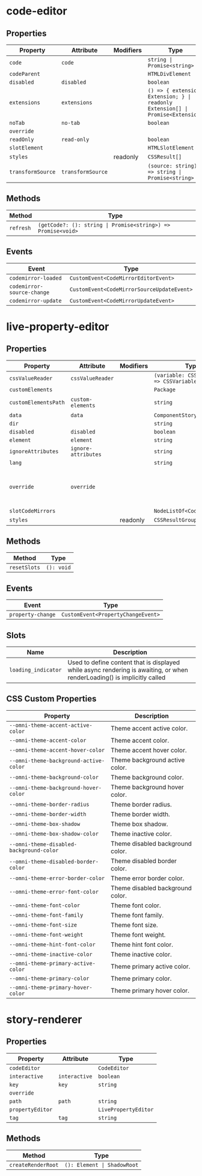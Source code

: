 # code-editor

## Properties

| Property          | Attribute         | Modifiers | Type                                             | Default    |
|-------------------|-------------------|-----------|--------------------------------------------------|------------|
| `code`            | `code`            |           | `string \| Promise<string>`                      |            |
| `codeParent`      |                   |           | `HTMLDivElement`                                 |            |
| `disabled`        | `disabled`        |           | `boolean`                                        |            |
| `extensions`      | `extensions`      |           | `() => { extension: Extension; } \| readonly Extension[] \| Promise<Extension>` | "() => []" |
| `noTab`           | `no-tab`          |           | `boolean`                                        |            |
| `override`        |                   |           |                                                  |            |
| `readOnly`        | `read-only`       |           | `boolean`                                        |            |
| `slotElement`     |                   |           | `HTMLSlotElement`                                |            |
| `styles`          |                   | readonly  | `CSSResult[]`                                    |            |
| `transformSource` | `transformSource` |           | `(source: string) => string \| Promise<string>`  | "(s) => s" |

## Methods

| Method    | Type                                             |
|-----------|--------------------------------------------------|
| `refresh` | `(getCode?: (): string \| Promise<string>) => Promise<void>` |

## Events

| Event                      | Type                                       |
|----------------------------|--------------------------------------------|
| `codemirror-loaded`        | `CustomEvent<CodeMirrorEditorEvent>`       |
| `codemirror-source-change` | `CustomEvent<CodeMirrorSourceUpdateEvent>` |
| `codemirror-update`        | `CustomEvent<CodeMirrorUpdateEvent>`       |


# live-property-editor

## Properties

| Property             | Attribute           | Modifiers | Type                                     | Default                 | Description                                      |
|----------------------|---------------------|-----------|------------------------------------------|-------------------------|--------------------------------------------------|
| `cssValueReader`     | `cssValueReader`    |           | `(variable: CSSVariable) => CSSVariable` | "(c) => c"              |                                                  |
| `customElements`     |                     |           | `Package`                                |                         |                                                  |
| `customElementsPath` | `custom-elements`   |           | `string`                                 | "/custom-elements.json" |                                                  |
| `data`               | `data`              |           | `ComponentStoryFormat<any>`              |                         |                                                  |
| `dir`                |                     |           | `string`                                 |                         |                                                  |
| `disabled`           | `disabled`          |           | `boolean`                                |                         |                                                  |
| `element`            | `element`           |           | `string`                                 |                         |                                                  |
| `ignoreAttributes`   | `ignore-attributes` |           | `string`                                 |                         |                                                  |
| `lang`               |                     |           | `string`                                 |                         |                                                  |
| `override`           | `override`          |           |                                          |                         | Used to set the base direction of text for display |
| `slotCodeMirrors`    |                     |           | `NodeListOf<CodeEditor>`                 |                         |                                                  |
| `styles`             |                     | readonly  | `CSSResultGroup[]`                       |                         |                                                  |

## Methods

| Method       | Type       |
|--------------|------------|
| `resetSlots` | `(): void` |

## Events

| Event             | Type                               |
|-------------------|------------------------------------|
| `property-change` | `CustomEvent<PropertyChangeEvent>` |

## Slots

| Name                | Description                                      |
|---------------------|--------------------------------------------------|
| `loading_indicator` | Used to define content that is displayed while async rendering is awaiting, or when renderLoading() is implicitly called |

## CSS Custom Properties

| Property                                 | Description                      |
|------------------------------------------|----------------------------------|
| `--omni-theme-accent-active-color`       | Theme accent active color.       |
| `--omni-theme-accent-color`              | Theme accent color.              |
| `--omni-theme-accent-hover-color`        | Theme accent hover color.        |
| `--omni-theme-background-active-color`   | Theme background active color.   |
| `--omni-theme-background-color`          | Theme background color.          |
| `--omni-theme-background-hover-color`    | Theme background hover color.    |
| `--omni-theme-border-radius`             | Theme border radius.             |
| `--omni-theme-border-width`              | Theme border width.              |
| `--omni-theme-box-shadow`                | Theme box shadow.                |
| `--omni-theme-box-shadow-color`          | Theme inactive color.            |
| `--omni-theme-disabled-background-color` | Theme disabled background color. |
| `--omni-theme-disabled-border-color`     | Theme disabled border color.     |
| `--omni-theme-error-border-color`        | Theme error border color.        |
| `--omni-theme-error-font-color`          | Theme disabled background color. |
| `--omni-theme-font-color`                | Theme font color.                |
| `--omni-theme-font-family`               | Theme font family.               |
| `--omni-theme-font-size`                 | Theme font size.                 |
| `--omni-theme-font-weight`               | Theme font weight.               |
| `--omni-theme-hint-font-color`           | Theme hint font color.           |
| `--omni-theme-inactive-color`            | Theme inactive color.            |
| `--omni-theme-primary-active-color`      | Theme primary active color.      |
| `--omni-theme-primary-color`             | Theme primary color.             |
| `--omni-theme-primary-hover-color`       | Theme primary hover color.       |


# story-renderer

## Properties

| Property         | Attribute     | Type                 |
|------------------|---------------|----------------------|
| `codeEditor`     |               | `CodeEditor`         |
| `interactive`    | `interactive` | `boolean`            |
| `key`            | `key`         | `string`             |
| `override`       |               |                      |
| `path`           | `path`        | `string`             |
| `propertyEditor` |               | `LivePropertyEditor` |
| `tag`            | `tag`         | `string`             |

## Methods

| Method             | Type                        |
|--------------------|-----------------------------|
| `createRenderRoot` | `(): Element \| ShadowRoot` |
